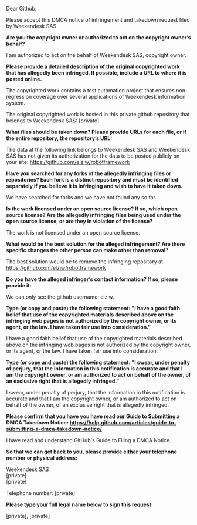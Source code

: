 Dear Github,

Please accept this DMCA notice of infringement and takedown request filed by Weekendesk SAS

**Are you the copyright owner or authorized to act on the copyright owner’s behalf?**

I am authorized to act on the behalf of Weekendesk SAS, copyright owner.

**Please provide a detailed description of the original copyrighted work that has allegedly been infringed. If possible, include a URL to where it is posted online.**

The copyrighted work contains a test automation project that ensures non-regression coverage over several applications of Weekendesk information system.

The original copyrighted work is hosted in this private github repository that belongs to Weekendesk SAS: [private]

**What files should be taken down? Please provide URLs for each file, or if the entire repository, the repository’s URL:**

The data at the following link belongs to Weekendesk SAS and Weekendesk SAS has not given its authorization for the data to be posted publicly on your site: https://github.com/elziw/robotframework

**Have you searched for any forks of the allegedly infringing files or repositories? Each fork is a distinct repository and must be identified separately if you believe it is infringing and wish to have it taken down.**

We have searched for forks and we have not found any so far.

**Is the work licensed under an open source license? If so, which open source license? Are the allegedly infringing files being used under the open source license, or are they in violation of the license?**

The work is not licensed under an open source license.

**What would be the best solution for the alleged infringement? Are there specific changes the other person can make other than removal?**

The best solution would be to remove the infringing repository at https://github.com/elziw/robotframework

**Do you have the alleged infringer’s contact information? If so, please provide it:**

We can only see the github username: elziw.

**Type (or copy and paste) the following statement: "I have a good faith belief that use of the copyrighted materials described above on the infringing web pages is not authorized by the copyright owner, or its agent, or the law. I have taken fair use into consideration."**

I have a good faith belief that use of the copyrighted materials described above on the infringing web pages is not authorized by the copyright owner, or its agent, or the law. I have taken fair use into consideration.

**Type (or copy and paste) the following statement: "I swear, under penalty of perjury, that the information in this notification is accurate and that I am the copyright owner, or am authorized to act on behalf of the owner, of an exclusive right that is allegedly infringed."**

I swear, under penalty of perjury, that the information in this notification is accurate and that I am the copyright owner, or am authorized to act on behalf of the owner, of an exclusive right that is allegedly infringed.

**Please confirm that you have you have read our Guide to Submitting a DMCA Takedown Notice: https://help.github.com/articles/guide-to-submitting-a-dmca-takedown-notice/**

I have read and understand GitHub's Guide to Filing a DMCA Notice.

**So that we can get back to you, please provide either your telephone number or physical address:**

Weekendesk SAS  
[private]  
[private]

Telephone number: [private]

**Please type your full legal name below to sign this request:**

[private], [private]
